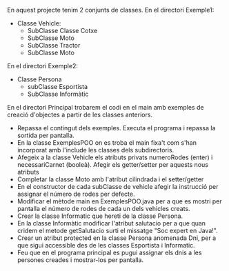 En aquest projecte tenim 2 conjunts de classes.
En el directori Exemple1:
- Classe Vehicle:
    - SubClasse Classe Cotxe
    - SubClasse Moto
    - SubClasse Tractor
    - SubClasse Moto

En el directori Exemple2:

- Classe Persona
    - subClasse Esportista
    - SubClasse Informàtic
 
En el directori Principal trobarem el codi en el main amb exemples de creació d'objectes a partir de les classes anteriors.

- Repassa el contingut dels exemples. Executa el programa i repassa la sortida per pantalla.
- En la classe ExemplesPOO on es troba el main fixa't com s'han incorporat amb l'include les classes dels subdirectoris.  
- Afegeix a la classe Vehicle els atributs privats numeroRodes (enter) i necessariCarnet (booleà). Afegir els getter/setter per aquests nous atributs
- Completar la classe Moto amb  l'atribut cilindrada i el setter/getter
- En el constructor de cada subClasse de vehicle afegir la instrucció per assignar el número de rodes per defecte.
- Modificar el mètode main en ExemplesPOO.java per a que es mostri per pantalla el número de rodes de cada un dels vehicles creats.
- Crear la classe Informatic que hereti de la classe Persona.
- En la classe Informàtic modificar l'atribut salutacio per a que quan cridem el metode getSalutacio surti el missatge "Soc expert en Java!".
- Crear un atribut protected en la classe Persona anomenada Dni, per a que sigui accessible des de les classes Esportista i Informatic.
- Feu que en el programa principal es pugui assignar els dnis a les persones creades i mostrar-los per pantalla.


